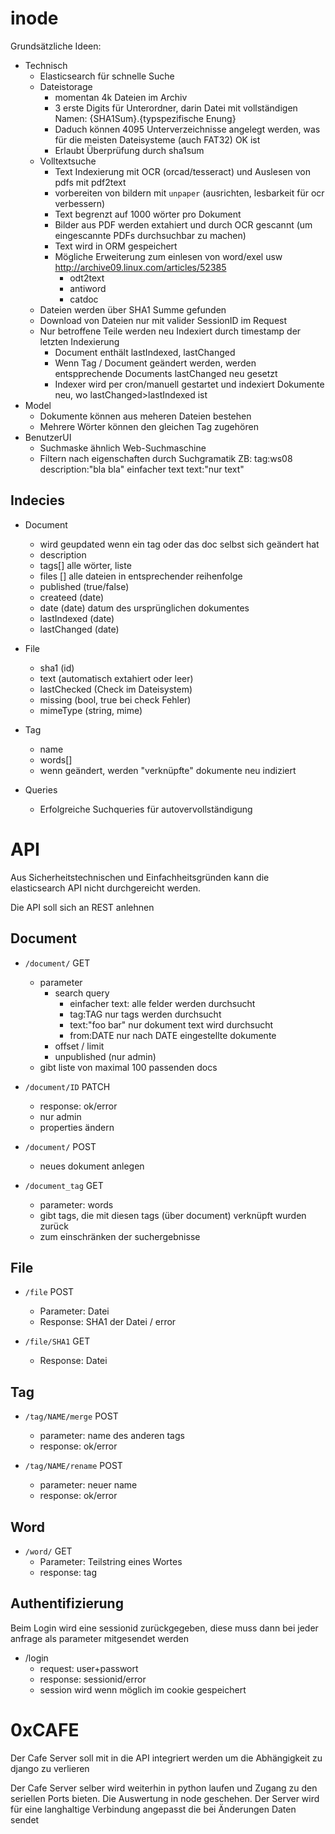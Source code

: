inode
=====

Grundsätzliche Ideen:

* Technisch
    * Elasticsearch für schnelle Suche
    * Dateistorage
        * momentan 4k Dateien im Archiv
        * 3 erste Digits für Unterordner, darin Datei mit vollständigen
          Namen: {SHA1Sum}.{typspezifische Enung}
        * Daduch können 4095 Unterverzeichnisse angelegt werden, was für
          die meisten Dateisysteme (auch FAT32) OK ist
        * Erlaubt Überprüfung durch sha1sum
    * Volltextsuche
        * Text Indexierung mit OCR (orcad/tesseract) und Auslesen von pdfs
          mit pdf2text
        * vorbereiten von bildern mit `unpaper` (ausrichten, lesbarkeit
          für ocr verbessern)
        * Text begrenzt auf 1000 wörter pro Dokument
        * Bilder aus PDF werden extahiert und durch OCR gescannt
          (um eingescannte PDFs durchsuchbar zu machen)
        * Text wird in ORM gespeichert
        * Mögliche Erweiterung zum einlesen von word/exel usw
          http://archive09.linux.com/articles/52385
            * odt2text
            * antiword
            * catdoc
    * Dateien werden über SHA1 Summe gefunden
    * Download von Dateien nur mit valider SessionID im Request
    * Nur betroffene Teile werden neu Indexiert durch timestamp der
      letzten Indexierung
        * Document enthält lastIndexed, lastChanged
        * Wenn Tag / Document geändert werden, werden entspprechende
          Documents lastChanged neu gesetzt
        * Indexer wird per cron/manuell gestartet und indexiert
          Dokumente neu, wo lastChanged>lastIndexed ist
* Model
    * Dokumente können aus meheren Dateien bestehen
    * Mehrere Wörter können den gleichen Tag zugehören
* BenutzerUI
    * Suchmaske ähnlich Web-Suchmaschine
    * Filtern nach eigenschaften durch Suchgramatik
      ZB: tag:ws08 description:"bla bla" einfacher text text:"nur text"


Indecies
--------

* Document
    * wird geupdated wenn ein tag oder das doc selbst sich geändert hat
    * description
    * tags[] alle wörter, liste
    * files [] alle dateien in entsprechender reihenfolge
    * published (true/false)
    * createed (date)
    * date (date) datum des ursprünglichen dokumentes
    * lastIndexed (date)
    * lastChanged (date)

* File
    * sha1 (id)
    * text (automatisch extahiert oder leer)
    * lastChecked (Check im Dateisystem)
    * missing (bool, true bei check Fehler)
    * mimeType (string, mime)

* Tag
    * name
    * words[]
    * wenn geändert, werden "verknüpfte" dokumente neu indiziert

* Queries
    * Erfolgreiche Suchqueries für autovervollständigung

API
===

Aus Sicherheitstechnischen und Einfachheitsgründen kann die
elasticsearch API nicht durchgereicht werden.

Die API soll sich an REST anlehnen


Document
--------

* `/document/` GET
    * parameter
        * search query
            * einfacher text: alle felder werden durchsucht
            * tag:TAG nur tags werden durchsucht
            * text:"foo bar" nur dokument text wird durchsucht
            * from:DATE nur nach DATE eingestellte dokumente
        * offset / limit
        * unpublished (nur admin)
    * gibt liste von maximal 100 passenden docs


* ``/document/ID`` PATCH
    * response: ok/error
    * nur admin
    * properties ändern

* ``/document/`` POST
    * neues dokument anlegen

* ``/document_tag`` GET
    * parameter: words
    * gibt tags, die mit diesen tags (über document) verknüpft wurden zurück
    * zum einschränken der suchergebnisse


File
----

* ``/file`` POST
    * Parameter: Datei
    * Response: SHA1 der Datei / error

* ``/file/SHA1`` GET
    * Response: Datei

Tag
---

* ``/tag/NAME/merge`` POST
    * parameter: name des anderen tags
    * response: ok/error

* ``/tag/NAME/rename`` POST
    * parameter: neuer name
    * response: ok/error

Word
----

* `/word/` GET
    * Parameter: Teilstring eines Wortes
    * response: tag

Authentifizierung
-----------------

Beim Login wird eine sessionid zurückgegeben, diese muss dann bei jeder
anfrage als parameter mitgesendet werden

* /login
    * request: user+passwort
    * response: sessionid/error
    * session wird wenn möglich im cookie gespeichert


0xCAFE
======

Der Cafe Server soll mit in die API integriert werden um die
Abhängigkeit zu django zu verlieren

Der Cafe Server selber wird weiterhin in python laufen und Zugang zu den
seriellen Ports bieten. Die
Auswertung in node geschehen. Der Server wird für eine langhaltige
Verbindung angepasst die bei Änderungen Daten sendet

